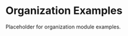 <!-- file: examples/modules/organization/README.md -->
<!-- version: 1.0.0 -->
<!-- guid: 4214b282-aa94-4ef5-b55c-af78dc291426 -->

# Organization Examples

Placeholder for organization module examples.
